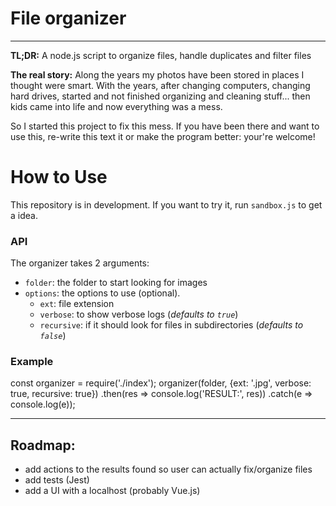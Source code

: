 
# File organizer

---

**TL;DR:** A node.js script to organize files, handle duplicates and filter files

**The real story:** Along the years my photos have been stored in places I thought were smart. With the years, after changing computers, changing hard drives, started and not finished organizing and cleaning stuff... then kids came into life and now everything was a mess.

So I started this project to fix this mess. If you have been there and want to use this, re-write this text it or make the program better: your're welcome!

# How to Use

This repository is in development. If you want to try it, run `sandbox.js` to get a idea.

### API

The organizer takes 2 arguments:

 - `folder`: the folder to start looking for images
 - `options`: the options to use (optional).
    - `ext`: file extension
    - `verbose`: to show verbose logs (_defaults to `true`_)
    - `recursive`: if it should look for files in subdirectories (_defaults to `false`_)

### Example

const organizer = require('./index');
organizer(folder, {ext: '.jpg', verbose: true, recursive: true})
	.then(res => console.log('RESULT:', res))
	.catch(e => console.log(e));


---

## Roadmap:

 - add actions to the results found so user can actually fix/organize files
 - add tests (Jest)
 - add a UI with a localhost (probably Vue.js)
